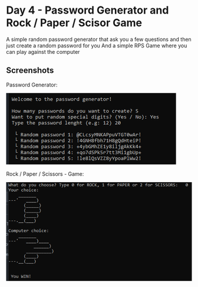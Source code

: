 
# Day 4 - Password Generator and Rock / Paper / Scisor Game

A simple random password generator that ask you a few questions and then just create a random password for you
And a simple RPS Game where you can play against the computer


## Screenshots

Password Generator:

![App Screenshot](https://github.com/snkfranco/Python-Pro-Bootcamp/blob/main/Day%204%20-%20Random%20and%20RPS%20Game/Screenshots/1.png?raw=true)

Rock / Paper / Scissors - Game:

![App Screenshot](https://github.com/snkfranco/Python-Pro-Bootcamp/blob/main/Day%204%20-%20Random%20and%20RPS%20Game/Screenshots/rockpaperscissors.png?raw=true)
